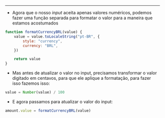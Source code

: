 ___
- Agora que o nosso *input* aceita apenas valores numéricos, podemos fazer uma função separada para formatar o valor para a maneira que estamos acostumados
```js
function formatCurrencyBRL(value) {
	value = value.toLocaleString("pt-BR", {
		style: "currency",
		currency: "BRL",
	})

	return value
}
```
- Mas antes de atualizar o valor no input, precisamos transformar o valor digitado em centavos, para que ele aplique a formatação, para fazer isso fazemos isso:
```js
value = Number(value) / 100
```
- E agora passamos para atualizar o valor do input:
```js
amount.value = formatCurrencyBRL(value)
```

